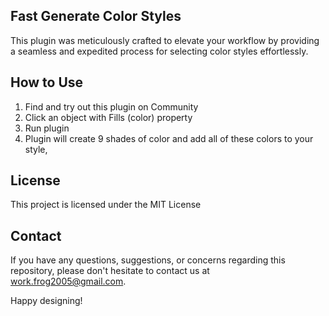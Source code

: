 ## Fast Generate Color Styles
This plugin was meticulously crafted to elevate your workflow by providing a seamless and expedited process for selecting color styles effortlessly.

## How to Use

1. Find and try out this plugin on Community
2. Click an object with Fills (color) property
3. Run plugin
4. Plugin will create 9 shades of color and add all of these colors to your style,

## License

This project is licensed under the MIT License


## Contact

If you have any questions, suggestions, or concerns regarding this repository, please don't hesitate to contact us at [work.frog2005@gmail.com](mailto:work.frog2005@gmail.com).

Happy designing!
